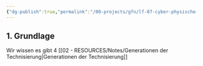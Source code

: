 ```yaml
---
{"dg-publish":true,"permalink":"/00-projects/gfn/lf-07-cyber-physische-systeme-ergaenzen/","tags":["LF07","GFN","inProgress"],"updated":"2024-07-01T09:24:26.000+02:00"}
---
```


## 1. Grundlage

Wir wissen es gibt 4 [[02 - RESOURCES/Notes/Generationen der Technisierung\|Generationen der Technisierung]]